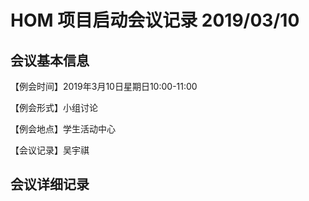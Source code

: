 #  HOM 项目启动会议记录 2019/03/10

## 会议基本信息

【例会时间】2019年3月10日星期日10:00-11:00

【例会形式】小组讨论

【例会地点】学生活动中心

【会议记录】吴宇祺



## 会议详细记录

